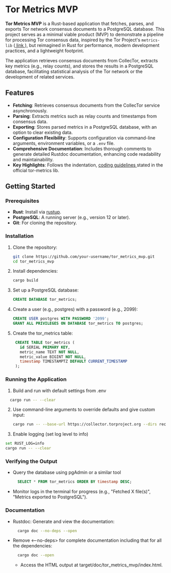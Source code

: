 # Tor Metrics MVP

**Tor Metrics MVP** is a Rust-based application that fetches, parses, and exports Tor network consensus documents to a PostgreSQL database. This project serves as a minimal viable product (MVP) to demonstrate a pipeline for processing Tor consensus data, inspired by the Tor Project's `metrics-lib` (<a href="https://gitlab.torproject.org/tpo/network-health/metrics/library"> link </a>), but reimagined in Rust for performance, modern development practices, and a lightweight footprint.

The application retrieves consensus documents from CollecTor, extracts key metrics (e.g., relay counts), and stores the results in a PostgreSQL database, facilitating statistical analysis of the Tor network or the development of related services.

## Features

- **Fetching**: Retrieves consensus documents from the CollecTor service asynchronously.
- **Parsing**: Extracts metrics such as relay counts and timestamps from consensus data.
- **Exporting**: Stores parsed metrics in a PostgreSQL database, with an option to clear existing data.
- **Configuration Flexibility**: Supports configuration via command-line arguments, environment variables, or a `.env` file.
- **Comprehensive Documentation**: Includes thorough comments to generate detailed Rustdoc documentation, enhancing code readability and maintainability.
- **Key Highlights**: Follows the indentation, <a href="https://gitlab.torproject.org/shivam37483/tor-metrics/-/blob/master/CONTRIB.md?ref_type=heads"> coding guidelines </a> stated in the official tor-metrics lib.
  


## Getting Started

### Prerequisites

- **Rust**: Install via [rustup](https://rustup.rs/).
- **PostgreSQL**: A running server (e.g., version 12 or later).
- **Git**: For cloning the repository.

### Installation

1. Clone the repository:
   ```sh
   git clone https://github.com/your-username/tor_metrics_mvp.git
   cd tor_metrics_mvp
   ```

2. Install dependencies:
   ```sh
   cargo build
   ```

3. Set up a PostgreSQL database:
   ```sql
   CREATE DATABASE tor_metrics;
   ```

4. Create a user (e.g., postgres) with a password (e.g., 2099):
     ```sql
     CREATE USER postgres WITH PASSWORD '2099';
     GRANT ALL PRIVILEGES ON DATABASE tor_metrics TO postgres;
     ```

5. Create the tor_metrics table:
      ```sql
       CREATE TABLE tor_metrics (
         id SERIAL PRIMARY KEY,
         metric_name TEXT NOT NULL,
         metric_value BIGINT NOT NULL,
         timestamp TIMESTAMPTZ DEFAULT CURRENT_TIMESTAMP
       );
     ```

### Running the Application

1. Build and run with default settings from .env
  ```sh
    cargo run -- --clear
  ```

2. Use command-line arguments to override defaults and give custom input:
   ```sh
   cargo run -- --base-url https://collector.torproject.org --dirs recent/relay-descriptors/consensuses --db-params "host=localhost user=postgres password=2099 dbname=tor_metrics" --clear
   ```

3. Enable logging (set log level to info)
  ```sh
  set RUST_LOG=info
  cargo run -- --clear
  ```

### Verifying the Output

  - Query the database using pgAdmin or a similar tool
    ```sql
      SELECT * FROM tor_metrics ORDER BY timestamp DESC;
    ```

  - Monitor logs in the terminal for progress (e.g., "Fetched X file(s)", "Metrics exported to PostgreSQL").

### Documentation

  - Rustdoc: Generate and view the documentation:
    ```sh
      cargo doc --no-deps --open
    ```

  - Remove <--no-deps> for complete documentation including that for all the dependencies:
    ```sh
      cargo doc --open
    ```

    - Access the HTML output at target/doc/tor_metrics_mvp/index.html.

